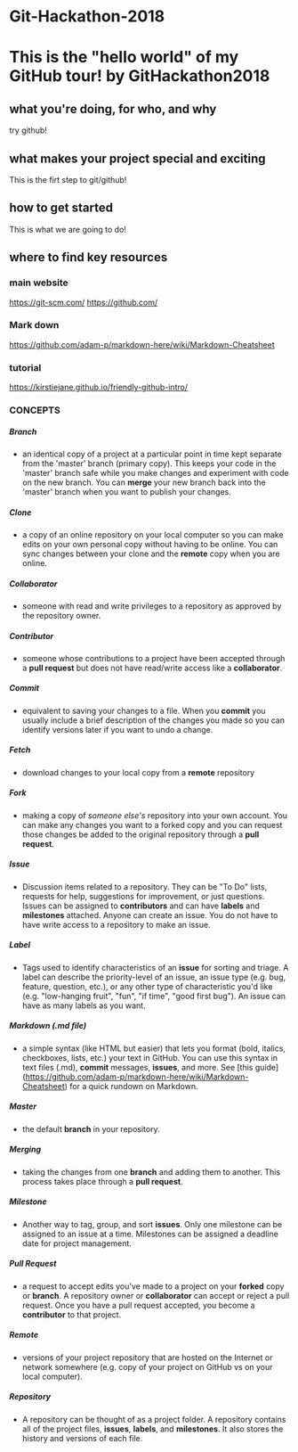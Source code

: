 # Git-Hackathon-2018
This is the "hello world" of my GitHub tour!
by GitHackathon2018
======
## what you're doing, for who, and why
try github!

## what makes your project special and exciting
This is the firt step to git/github!

## how to get started
This is what we are going to do!

## where to find key resources

### main website
https://git-scm.com/
https://github.com/

### Mark down
https://github.com/adam-p/markdown-here/wiki/Markdown-Cheatsheet

### tutorial
https://kirstiejane.github.io/friendly-github-intro/

### CONCEPTS
##### Branch
- an identical copy of a project at a particular point in time kept separate from the 'master' branch (primary copy). This keeps your code in the 'master' branch safe while you make changes and experiment with code on the new branch.  You can **merge** your new branch back into the 'master' branch when you want to publish your changes.

##### Clone 
- a copy of an online repository on your local computer so you can make edits on your own personal copy without having to be online. You can sync changes between your clone and the **remote** copy when you are online.

##### Collaborator
- someone with read and write privileges to a repository as approved by the repository owner.

##### Contributor
- someone whose contributions to a project have been accepted through a **pull request** but does not have read/write access like a **collaborator**.

##### Commit 
- equivalent to saving your changes to a file.  When you **commit** you usually include a brief description of the changes you made so you can identify versions later if you want to undo a change.

##### Fetch
- download changes to your local copy from a **remote** repository

##### Fork 
- making a copy of *someone else's* repository into your own account. You can make any changes you want to a forked copy and you can request those changes be added to the original repository through a **pull request**.

##### Issue 
- Discussion items related to a repository.  They can be "To Do" lists, requests for help, suggestions for improvement, or just questions.  Issues can be assigned to **contributors** and can have **labels** and **milestones** attached.  Anyone can create an issue.  You do not have to have write access to a repository to make an issue.

##### Label
- Tags used to identify characteristics of an **issue** for sorting and triage.  A label can describe the priority-level of an issue, an issue type (e.g. bug, feature, question, etc.), or any other type of characteristic you'd like (e.g. "low-hanging fruit", "fun", "if time", "good first bug").  An issue can have as many labels as you want.

##### Markdown (.md file)
- a simple syntax (like HTML but easier) that lets you format (bold, italics, checkboxes, lists, etc.) your text in GitHub.  You can use this syntax in text files (.md), **commit** messages, **issues**, and more.  See [this guide] (https://github.com/adam-p/markdown-here/wiki/Markdown-Cheatsheet) for a quick rundown on Markdown.

##### Master
- the default **branch** in your repository.

##### Merging
- taking the changes from one **branch** and adding them to another.  This process takes place through a **pull request**.

##### Milestone
- Another way to tag, group, and sort **issues**.  Only one milestone can be assigned to an issue at a time.  Milestones can be assigned a deadline date for project management.

##### Pull Request
- a request to accept edits you've made to a project on your **forked** copy or **branch**.  A repository owner or **collaborator** can accept or reject a pull request.  Once you have a pull request accepted, you become a **contributor** to that project.

##### Remote
- versions of your project repository that are hosted on the Internet or network somewhere (e.g. copy of your project on GitHub vs on your local computer).

##### Repository 
- A repository can be thought of as a project folder. A repository contains all of the project files, **issues**, **labels**, and **milestones**. It also stores the history and versions of each file.
